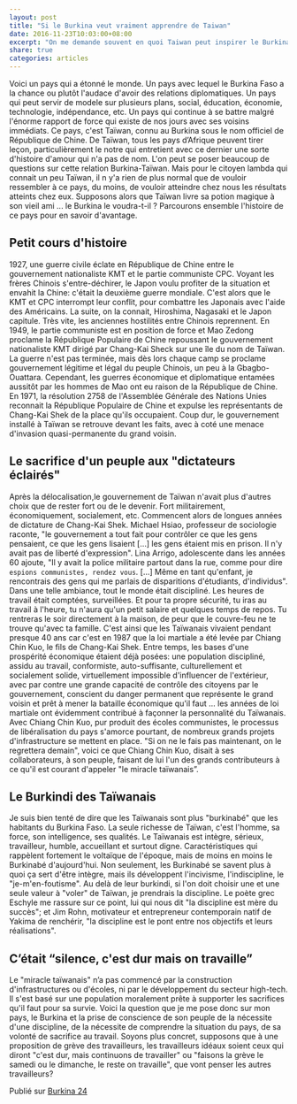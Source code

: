 ```yaml
---
layout: post
title: "Si le Burkina veut vraiment apprendre de Taiwan"
date: 2016-11-23T10:03:00+08:00
excerpt: "On me demande souvent en quoi Taiwan peut inspirer le Burkina Faso ... He bien, Taiwan est un pays comme les autres qui ont reussi. Mais si il ya une chose que je dois dire a propos de Taiwan, c'est ceci"
share: true
categories: articles
---
```



Voici un pays qui a étonné le monde. Un pays avec lequel le Burkina Faso a la chance ou plutôt l'audace d'avoir des relations diplomatiques. Un pays qui peut servir de modele sur plusieurs plans, social, éducation, économie, technologie, indépendance, etc. Un pays qui continue à se battre malgré l'énorme rapport de force qui existe de nos jours avec ses voisins immédiats. Ce pays, c'est Taïwan, connu au Burkina sous le nom officiel de République de Chine. De Taïwan, tous les pays d’Afrique peuvent tirer leçon, particulièrement le notre qui entretient avec ce dernier une sorte d'histoire d'amour qui n'a pas de nom. L'on peut se poser beaucoup de questions sur cette relation Burkina-Taïwan. Mais pour le citoyen lambda qui connait un peu Taïwan, il n y'a rien de plus normal que de vouloir ressembler à ce pays, du moins, de vouloir atteindre chez nous les résultats atteints chez eux. Supposons alors que Taïwan livre sa potion magique à son vieil ami ... le Burkina le voudra-t-il ? Parcourons ensemble l'histoire de ce pays pour en savoir d'avantage.

## Petit cours d'histoire
1927, une guerre civile éclate en République de Chine entre le gouvernement nationaliste KMT et le partie communiste CPC. Voyant les frères Chinois s'entre-déchirer, le Japon voulu profiter de la situation et envahit la Chine: c'était la deuxième guerre mondiale. C'est alors que le KMT et CPC interrompt leur conflit, pour combattre les Japonais avec l'aide des Américains. La suite, on la connait, Hiroshima, Nagasaki et le Japon capitule. Très vite, les anciennes hostilités entre Chinois reprennent. En 1949, le partie communiste est en position de force et Mao Zedong proclame la République Populaire de Chine repoussant le gouvernement nationaliste KMT dirigé par Chang-Kai Sheck sur une île du nom de Taïwan. La guerre n'est pas terminée, mais dès lors chaque camp se proclame gouvernement légitime et légal du peuple Chinois, un peu à la Gbagbo-Ouattara. Cependant, les guerres économique et diplomatique entamées aussitôt par les hommes de Mao ont eu raison de la République de Chine. En 1971, la résolution 2758 de l'Assemblée Générale des Nations Unies reconnait la République Populaire de Chine et expulse les représentants de Chang-Kai Shek de la place qu'ils occupaient. Coup dur, le gouvernement installé à Taïwan se retrouve devant les faits, avec à coté une menace d'invasion quasi-permanente du grand voisin.

## Le sacrifice d'un peuple aux "dictateurs éclairés"
Après la délocalisation,le gouvernement de Taïwan n'avait plus d'autres choix que de rester fort ou de le devenir. Fort militairement, économiquement, socialement, etc. Commencent alors de longues années de dictature de Chang-Kai Shek. Michael Hsiao, professeur de sociologie raconte, "le gouvernement a tout fait pour contrôler ce que les gens pensaient, ce que les gens lisaient [...] les gens étaient mis en prison. Il n'y avait pas de liberté d'expression". Lina Arrigo, adolescente dans les années 60 ajoute, "Il y avait la police militaire partout dans la rue, comme pour dire `espions communistes, rendez vous`. [...] Même en tant qu'enfant, je rencontrais des gens qui me parlais de disparitions d'étudiants, d'individus". Dans une telle ambiance, tout le monde était discipliné. Les heures de travail était comptées, surveillées. Et pour ta propre sécurité, tu iras au travail à l'heure, tu n'aura qu'un petit salaire et quelques temps de repos. Tu rentreras le soir directement à la maison, de peur que le couvre-feu ne te trouve qu'avec ta famille. C'est ainsi que les Taïwanais vivaient pendant presque 40 ans car c'est en 1987 que la loi martiale a été levée par Chiang Chin Kuo, le fils de Chang-Kai Shek. Entre temps, les bases d'une prospérité économique étaient déjà posées: une population discipliné, assidu au travail, conformiste, auto-suffisante, culturellement et socialement solide, virtuellement impossible d'influencer de l'extérieur, avec par contre une grande capacité de contrôle des citoyens par le gouvernement, conscient du danger permanent que représente le grand voisin et prêt à mener la bataille économique qu'il faut ... les années de loi martiale ont évidemment contribué à façonner la personnalité du Taïwanais. Avec Chiang Chin Kuo, pur produit des écoles communistes, le processus de libéralisation du pays s'amorce pourtant, de nombreux grands projets d'infrastructure se mettent en place. "Si on ne le fais pas maintenant, on le regrettera demain", voici ce que Chiang Chin Kuo, disait à ses collaborateurs, à son peuple, faisant de lui l'un des grands contributeurs à ce qu'il est courant d'appeler "le miracle taïwanais”.

## Le Burkindi des Taïwanais
Je suis bien tenté de dire que les Taïwanais sont plus "burkinabé" que les habitants du Burkina Faso. La seule richesse de Taïwan, c'est l'homme, sa force, son intelligence, ses qualités. Le Taïwanais est intègre, sérieux, travailleur, humble, accueillant et surtout digne. Caractéristiques qui rappèlent fortement le voltaïque de l'époque, mais de moins en moins le Burkinabé d'aujourd'hui. Non seulement, les Burkinabé se savent plus à quoi ça sert d'être intègre, mais ils développent l'incivisme, l'indiscipline, le "je-m'en-foutisme". Au delà de leur burkindi, si l'on doit choisir une et une seule valeur à "voler" de Taïwan, je prendrais la discipline. Le poète grec Eschyle me rassure sur ce point, lui qui nous dit "la discipline est mère du succès"; et Jim Rohn, motivateur et entrepreneur contemporain natif de Yakima de renchérir, "la discipline est le pont entre nos objectifs et leurs réalisations".

## C’était “silence, c'est dur mais on travaille”
Le "miracle taïwanais" n’a pas commencé par la construction d'infrastructures ou d'écoles, ni par le développement du secteur high-tech. Il s'est basé sur une population moralement prête à supporter les sacrifices qu'il faut pour sa survie. Voici la question que je me pose donc sur mon pays, le Burkina et la prise de conscience de son peuple de la nécessite d'une discipline, de la nécessite de comprendre la situation du pays, de sa volonté de sacrifice au travail. Soyons plus concret, supposons que à une proposition de grève des travailleurs, les travailleurs idéaux soient ceux qui diront "c'est dur, mais continuons de travailler" ou "faisons la grève le samedi ou le dimanche, le reste on travaille", que vont penser les autres travailleurs?


Publié sur [Burkina 24](http://www.burkina24.com/2016/10/28/chronique-de-raakedo-si-le-burkina-veut-vraiment-apprendre-de-taiwan/)
